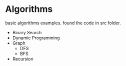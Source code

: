 # Algorithms
basic algorithms examples.
found the code in src folder.

- Binary Search
- Dynamic Programming
- Graph
	- DFS
	- BFS
- Recursion

